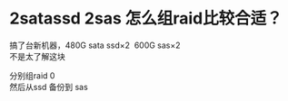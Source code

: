 # 2satassd 2sas 怎么组raid比较合适？


搞了台新机器，480G sata ssd×2&nbsp;&nbsp;600G sas×2<br />
不是太了解这块

分别组raid 0<br />
然后从ssd 备份到 sas<br />

